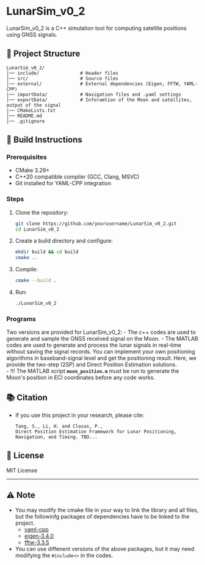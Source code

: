 # LunarSim_v0_2

LunarSim_v0_2 is a C++ simulation tool for computing satellite positions using GNSS signals.

## 📂 Project Structure
```
LunarSim_v0_2/
│── include/               # Header files
│── src/                   # Source files
│── external/              # External dependencies (Eigen, FFTW, YAML-CPP)
│── importData/            # Navigation files and .yaml settings
│── exportData/            # Inforamtion of the Moon and satellites, output of the signal
│── CMakeLists.txt
│── README.md
│── .gitignore
```
## 🚀 Build Instructions

### Prerequisites
- CMake 3.29+
- C++20 compatible compiler (GCC, Clang, MSVC)
- Git installed for YAML-CPP integration


### Steps
1. Clone the repository:
   ```sh
   git clone https://github.com/yourusername/LunarSim_v0_2.git
   cd LunarSim_v0_2
   ```
2. Create a build directory and configure:
   ```sh
   mkdir build && cd build
   cmake ..
   ```
3. Compile:
   ```sh
   cmake --build .
   ```
4. Run:
   ```sh
   ./LunarSim_v0_2
   ```
### Programs
Two versions are provided for LunarSim_v0_2: 
	- The c++ codes are used to generate and sample the GNSS received signal on the Moon.
	- The MATLAB codes are used to generate and process the lunar signals in real-time without saving the signal records. You can implement your own positioning algorithms in baseband-signal level and get the positioning result.
	  Here, we provide the two-step (2SP) and Direct Position Estimation solutions.\
	- !!! The MATLAB script **`moon_position.m`** must be run to generate the Moon's position in ECI coordinates before any code works.

## 📚 Citation 
- If you use this project in your research, please cite:
     ```
     Tang, S., Li, H. and Closas, P.,
     Direct Position Estimation Framework for Lunar Positioning, Navigation, and Timing. TBD...
     ```
    

## 📜 License
MIT License

---

## ⚠️ Note
- You may modify the cmake file in your way to link the library and all files, but the followinfg packages of dependencies have to be linked to the project.
	- [yaml-cpp](https://github.com/jbeder/yaml-cpp)
	- [eigen-3.4.0](https://eigen.tuxfamily.org/index.php?title=Main_Page)
	- [fftw-3.3.5](https://www.fftw.org/install/windows.html)
- You can use diffenent versions of the above packages, but it may need modifying the ``#include<>`` in the codes.
